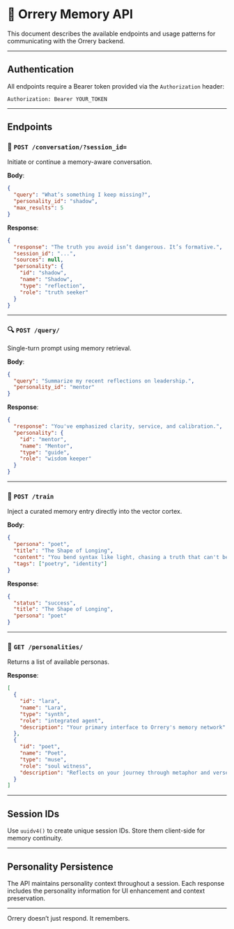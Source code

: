 # 🧠 Orrery Memory API

This document describes the available endpoints and usage patterns for communicating with the Orrery backend.

---

## Authentication
All endpoints require a Bearer token provided via the `Authorization` header:
```http
Authorization: Bearer YOUR_TOKEN
```

---

## Endpoints

### 📩 `POST /conversation/?session_id=`
Initiate or continue a memory-aware conversation.

**Body**:
```json
{
  "query": "What’s something I keep missing?",
  "personality_id": "shadow",
  "max_results": 5
}
```

**Response**:
```json
{
  "response": "The truth you avoid isn’t dangerous. It’s formative.",
  "session_id": "...",
  "sources": null,
  "personality": {
    "id": "shadow",
    "name": "Shadow",
    "type": "reflection",
    "role": "truth seeker"
  }
}
```

---

### 🔍 `POST /query/`
Single-turn prompt using memory retrieval.

**Body**:
```json
{
  "query": "Summarize my recent reflections on leadership.",
  "personality_id": "mentor"
}
```

**Response**:
```json
{
  "response": "You've emphasized clarity, service, and calibration.",
  "personality": {
    "id": "mentor",
    "name": "Mentor",
    "type": "guide",
    "role": "wisdom keeper"
  }
}
```

---

### 🧠 `POST /train`
Inject a curated memory entry directly into the vector cortex.

**Body**:
```json
{
  "persona": "poet",
  "title": "The Shape of Longing",
  "content": "You bend syntax like light, chasing a truth that can't be diagrammed.",
  "tags": ["poetry", "identity"]
}
```

**Response**:
```json
{
  "status": "success",
  "title": "The Shape of Longing",
  "persona": "poet"
}
```

---

### 📜 `GET /personalities/`
Returns a list of available personas.

**Response**:
```json
[
  {
    "id": "lara",
    "name": "Lara",
    "type": "synth",
    "role": "integrated agent",
    "description": "Your primary interface to Orrery's memory network"
  },
  {
    "id": "poet",
    "name": "Poet",
    "type": "muse",
    "role": "soul witness",
    "description": "Reflects on your journey through metaphor and verse"
  }
]
```

---

## Session IDs
Use `uuidv4()` to create unique session IDs. Store them client-side for memory continuity.

---

## Personality Persistence
The API maintains personality context throughout a session. Each response includes the personality information for UI enhancement and context preservation.

---

Orrery doesn’t just respond. It remembers.
